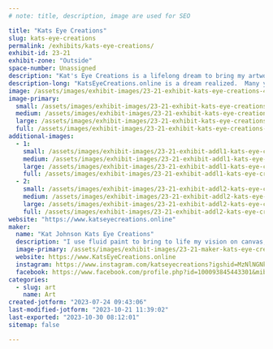 ```yaml
---
# note: title, description, image are used for SEO

title: "Kats Eye Creations"
slug: kats-eye-creations
permalink: /exhibits/kats-eye-creations/
exhibit-id: 23-21
exhibit-zone: "Outside"
space-number: Unassigned
description: "Kat's Eye Creations is a lifelong dream to bring my artwork to life.  "
description-long: "KatsEyeCreations.online is a dream realized.  Many years ago my Aunt Rosalie encouraged and inspired me to pursue my dreams, my art.  Although she passed away before she could see my pursuit, I know she's proud of me.  I pour my heart into my artwork.  Whether it's a story I'm writing or a I'm painting a hat, I put 100% of myself into everything I create.  "
image: /assets/images/exhibit-images/23-21-exhibit-kats-eye-creations-43-dsc01456-4213-large.jpg
image-primary: 
  small: /assets/images/exhibit-images/23-21-exhibit-kats-eye-creations-43-dsc01456-4213-small.jpg
  medium: /assets/images/exhibit-images/23-21-exhibit-kats-eye-creations-43-dsc01456-4213-medium.jpg
  large: /assets/images/exhibit-images/23-21-exhibit-kats-eye-creations-43-dsc01456-4213-large.jpg
  full: /assets/images/exhibit-images/23-21-exhibit-kats-eye-creations-43-dsc01456-4213-full.jpg
additional-images: 
  - 1:
    small: /assets/images/exhibit-images/23-21-exhibit-addl1-kats-eye-creations-dsc012272-small.jpg
    medium: /assets/images/exhibit-images/23-21-exhibit-addl1-kats-eye-creations-dsc012272-medium.jpg
    large: /assets/images/exhibit-images/23-21-exhibit-addl1-kats-eye-creations-dsc012272-large.jpg
    full: /assets/images/exhibit-images/23-21-exhibit-addl1-kats-eye-creations-dsc012272-full.jpg
  - 2:
    small: /assets/images/exhibit-images/23-21-exhibit-addl2-kats-eye-creations-dark-moon-rising-small.jpg
    medium: /assets/images/exhibit-images/23-21-exhibit-addl2-kats-eye-creations-dark-moon-rising-medium.jpg
    large: /assets/images/exhibit-images/23-21-exhibit-addl2-kats-eye-creations-dark-moon-rising-large.jpg
    full: /assets/images/exhibit-images/23-21-exhibit-addl2-kats-eye-creations-dark-moon-rising-full.jpg
website: "https://www.katseyecreations.online"
maker: 
  name: "Kat Johnson Kats Eye Creations"
  description: "I use fluid paint to bring to life my vision on canvas, vases, shoes, hats, etc.  I love to play w/ colors and textures, making a painting more than just something beautiful to see, but a full sensory experience. I want people to find joy in my art.  "
  image-primary: /assets/images/exhibit-images/23-21-maker-kats-eye-creations-dsc01456-medium.jpg
  website: https://www.KatsEyeCreations.online
  instagram: https://www.instagram.com/katseyecreations?igshid=MzNlNGNkZWQ4Mg==
  facebook: https://www.facebook.com/profile.php?id=100093845443301&mibextid=ZbWKwL
categories: 
  - slug: art
    name: Art
created-jotform: "2023-07-24 09:43:06"
last-modified-jotform: "2023-10-21 11:39:02"
last-exported: "2023-10-30 08:12:01"
sitemap: false

---
```

